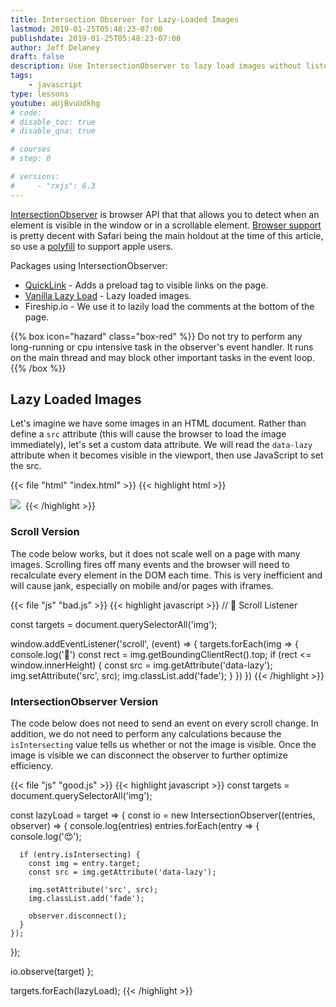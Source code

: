 ```yaml
---
title: Intersection Observer for Lazy-Loaded Images
lastmod: 2019-01-25T05:48:23-07:00
publishdate: 2019-01-25T05:48:23-07:00
author: Jeff Delaney
draft: false
description: Use IntersectionObserver to lazy load images without listening to scroll events. 
tags: 
    - javascript
type: lessons
youtube: aUjBvuUdkhg
# code: 
# disable_toc: true
# disable_qna: true

# courses
# step: 0

# versions: 
#     - "rxjs": 6.3
---
```


[IntersectionObserver](https://developer.mozilla.org/en-US/docs/Web/API/Intersection_Observer_API) is browser API that that allows you to detect when an element is visible in the window or in a scrollable element. [Browser support](https://caniuse.com/#feat=intersectionobserver) is pretty decent with Safari being the main holdout at the time of this article, so use a [polyfill](https://github.com/w3c/IntersectionObserver/tree/master/polyfill) to support apple users. 

Packages using IntersectionObserver:  

- [QuickLink](https://github.com/GoogleChromeLabs/quicklink) - Adds a preload tag to visible links on the page. 
- [Vanilla Lazy Load](https://www.npmjs.com/package/vanilla-lazyload) - Lazy loaded images. 
- Fireship.io - We use it to lazily load the comments at the bottom of the page. 

{{% box icon="hazard" class="box-red" %}}
Do not try to perform any long-running or cpu intensive task in the observer's event handler. It runs on the main thread and may block other important tasks in the event loop. 
{{% /box %}}

## Lazy Loaded Images 

Let's imagine we have some images in an HTML document. Rather than define a `src` attribute (this will cause the browser to load the image immediately), let's set a custom data attribute.  We will read the `data-lazy` attribute when it becomes visible in the viewport, then use JavaScript to set the src. 

{{< file "html" "index.html" >}}
{{< highlight html >}}

<!-- regular image -->
<img src="img/pig.jpeg">

<!-- our lazy image -->
<img data-lazy="img/cow.jpeg">
{{< /highlight >}}

### Scroll Version

The code below works, but it does not scale well on a page with many images. Scrolling fires off many events and the browser will need to recalculate every element in the DOM each time. This is very inefficient and will cause jank, especially on mobile and/or pages with iframes. 

{{< file "js" "bad.js" >}}
{{< highlight javascript >}}
// 💩 Scroll Listener 

const targets = document.querySelectorAll('img');

window.addEventListener('scroll', (event) => {
    targets.forEach(img => {
        console.log('💩')
        const rect = img.getBoundingClientRect().top;
        if (rect <= window.innerHeight) {
            const src = img.getAttribute('data-lazy');
            img.setAttribute('src', src);
            img.classList.add('fade');
        }
    })
})
{{< /highlight >}}


### IntersectionObserver Version

The code below does not need to send an event on every scroll change. In addition, we do not need to perform any calculations because the `isIntersecting` value tells us whether or not the image is visible. Once the image is visible we can disconnect the observer to further optimize efficiency. 

{{< file "js" "good.js" >}}
{{< highlight javascript >}}
const targets = document.querySelectorAll('img');

const lazyLoad = target => {
  const io = new IntersectionObserver((entries, observer) => {
    console.log(entries)
    entries.forEach(entry => {
      console.log('😍');

      if (entry.isIntersecting) {
        const img = entry.target;
        const src = img.getAttribute('data-lazy');

        img.setAttribute('src', src);
        img.classList.add('fade');

        observer.disconnect();
      }
    });
  });

  io.observe(target)
};

targets.forEach(lazyLoad);
{{< /highlight >}}
